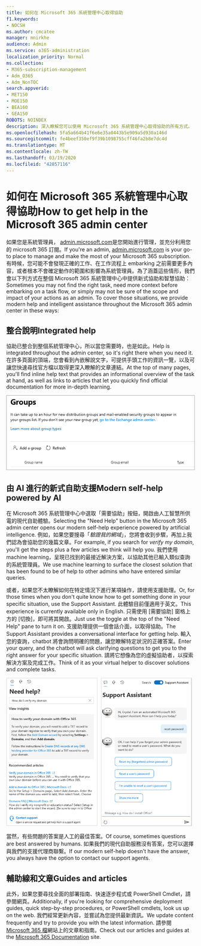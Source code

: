 ```yaml
---
title: 如何在 Microsoft 365 系統管理中心取得協助
f1.keywords:
- NOCSH
ms.author: cmcatee
manager: mnirkhe
audience: Admin
ms.service: o365-administration
localization_priority: Normal
ms.collection:
- M365-subscription-management
- Adm_O365
- Adm_NonTOC
search.appverid:
- MET150
- MOE150
- BEA160
- GEA150
ROBOTS: NOINDEX
description: 深入瞭解您可以使用 Microsoft 365 系統管理中心取得協助的所有方式。
ms.openlocfilehash: 5fa5a664b41f6e6e35a0443b5e909a5d930a146d
ms.sourcegitcommit: fe4beef350ef9f39b1098755cff46fa2b8e7dc4d
ms.translationtype: MT
ms.contentlocale: zh-TW
ms.lasthandoff: 03/19/2020
ms.locfileid: "42857116"
---
```

<!-- The following is just placeholder text from Madhura's mail. We need to add images/examples of each -->

# <a name="how-to-get-help-in-the-microsoft-365-admin-center"></a><span data-ttu-id="12aa9-103">如何在 Microsoft 365 系統管理中心取得協助</span><span class="sxs-lookup"><span data-stu-id="12aa9-103">How to get help in the Microsoft 365 admin center</span></span>

<span data-ttu-id="12aa9-104">如果您是系統管理員， [admin.microsoft.com](https://admin.microsoft.com)是您開始進行管理，並充分利用您的 microsoft 365 訂閱。</span><span class="sxs-lookup"><span data-stu-id="12aa9-104">If you're an admin, [admin.microsoft.com](https://admin.microsoft.com) is your go-to place to manage and make the most of your Microsoft 365 subscription.</span></span> <span data-ttu-id="12aa9-105">有時候，您可能不會發現正確的工作、在工作流程上 embarking 之前需要更多內容，或者根本不會確定動作的範圍和影響為系統管理員。為了涵蓋這些情形，我們會以下列方式在整個 Microsoft 365 系統管理中心中提供新式協助和智慧協助：</span><span class="sxs-lookup"><span data-stu-id="12aa9-105">Sometimes you may not find the right task, need more context before embarking on a task flow, or simply may not be sure of the scope and impact of your actions as an admin. To cover those situations, we provide modern help and intelligent assistance throughout the Microsoft 365 admin center in these ways:</span></span>
 
## <a name="integrated-help"></a><span data-ttu-id="12aa9-106">整合說明</span><span class="sxs-lookup"><span data-stu-id="12aa9-106">Integrated help</span></span>
<span data-ttu-id="12aa9-107">協助已整合到整個系統管理中心，所以當您需要時，也是如此。</span><span class="sxs-lookup"><span data-stu-id="12aa9-107">Help is integrated throughout the admin center, so it's right there when you need it.</span></span> <span data-ttu-id="12aa9-108">在許多頁面的頂端，您會看到內嵌解說文字，可提供手頭工作的資訊一覽，以及可讓您快速尋找官方檔以取得更深入瞭解的文章連結。</span><span class="sxs-lookup"><span data-stu-id="12aa9-108">At the top of many pages, you'll find inline help text that provides an informational overview of the task at hand, as well as links to articles that let you quickly find official documentation for more in-depth learning.</span></span>

![群組頁面顯示內嵌說明和文章連結](../../media/integrated-help.png)

## <a name="modern-self-help-powered-by-ai"></a><span data-ttu-id="12aa9-110">由 AI 進行的新式自助支援</span><span class="sxs-lookup"><span data-stu-id="12aa9-110">Modern self-help powered by AI</span></span>

<span data-ttu-id="12aa9-111">在 Microsoft 365 系統管理中心中選取「需要協助」按鈕，開啟由人工智慧所供電的現代自助體驗。</span><span class="sxs-lookup"><span data-stu-id="12aa9-111">Selecting the "Need Help" button in the Microsoft 365 admin center opens our modern self-help experience powered by artificial intelligence.</span></span> <span data-ttu-id="12aa9-112">例如，如果您要搜尋「*驗證我的網域*」，您將會收到步驟，再加上我們認為會協助您的幾篇文章。</span><span class="sxs-lookup"><span data-stu-id="12aa9-112">For example, if you search for *verify my domain*, you'll get the steps plus a few articles we think will help you.</span></span> <span data-ttu-id="12aa9-113">我們使用 machine learning，呈現已找到的最接近解決方案，以協助其他已輸入類似查詢的系統管理員。</span><span class="sxs-lookup"><span data-stu-id="12aa9-113">We use machine learning to surface the closest solution that has been found to be of help to other admins who have entered similar queries.</span></span>

<span data-ttu-id="12aa9-114">或者，如果您不太瞭解如何在特定情況下進行某項操作，請使用支援助理。</span><span class="sxs-lookup"><span data-stu-id="12aa9-114">Or, for those times when you don't quite know how to get something done in your specific situation, use the Support Assistant.</span></span> <span data-ttu-id="12aa9-115">此體驗目前僅適用于英文。</span><span class="sxs-lookup"><span data-stu-id="12aa9-115">This experience is currently available only in English.</span></span> <span data-ttu-id="12aa9-116">只需使用 [需要協助] 窗格上方的 [切換]，即可將其開啟。</span><span class="sxs-lookup"><span data-stu-id="12aa9-116">Just use the toggle at the top of the "Need Help" pane to turn it on.</span></span> <span data-ttu-id="12aa9-117">支援助理提供一個會話介面，以取得協助。</span><span class="sxs-lookup"><span data-stu-id="12aa9-117">The Support Assistant provides a conversational interface for getting help.</span></span> <span data-ttu-id="12aa9-118">輸入您的查詢，chatbot 將會詢問明確的問題，讓您瞭解特定狀況的正確答案。</span><span class="sxs-lookup"><span data-stu-id="12aa9-118">Enter your query, and the chatbot will ask clarifying questions to get you to the right answer for your specific situation.</span></span> <span data-ttu-id="12aa9-119">請將它想像為您的虛擬協助者，以探索解決方案及完成工作。</span><span class="sxs-lookup"><span data-stu-id="12aa9-119">Think of it as your virtual helper to discover solutions and complete tasks.</span></span>

![新式自助](../../media/help-options.png)

<span data-ttu-id="12aa9-121">當然，有些問題的答案是人工的最佳答案。</span><span class="sxs-lookup"><span data-stu-id="12aa9-121">Of course, sometimes questions are best answered by humans.</span></span> <span data-ttu-id="12aa9-122">如果我們的現代自助服務沒有答案，您可以選擇與我們的支援代理商聯繫。</span><span class="sxs-lookup"><span data-stu-id="12aa9-122">If our modern self-help doesn't have the answer, you always have the option to contact our support agents.</span></span>

## <a name="guides-and-articles"></a><span data-ttu-id="12aa9-123">輔助線和文章</span><span class="sxs-lookup"><span data-stu-id="12aa9-123">Guides and articles</span></span>

<span data-ttu-id="12aa9-124">此外，如果您要尋找全面的部署指南、快速逐步程式或 PowerShell Cmdlet，請參閱網頁。</span><span class="sxs-lookup"><span data-stu-id="12aa9-124">Additionally, if you're looking for comprehensive deployment guides, quick step-by-step procedures, or PowerShell cmdlets, look us up on the web.</span></span> <span data-ttu-id="12aa9-125">我們經常更新內容，並嘗試為您提供最新資訊。</span><span class="sxs-lookup"><span data-stu-id="12aa9-125">We update content frequently and try to provide you with the latest information.</span></span> <span data-ttu-id="12aa9-126">請參閱[Microsoft 365 檔](https://docs.microsoft.com/microsoft-365/)網站上的文章和指南。</span><span class="sxs-lookup"><span data-stu-id="12aa9-126">Check out our articles and guides at the [Microsoft 365 Documentation](https://docs.microsoft.com/microsoft-365/) site.</span></span>
